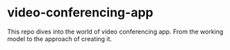 # video-conferencing-app
This repo dives into the world of video conferencing app. From the working model to the approach of creating it.
